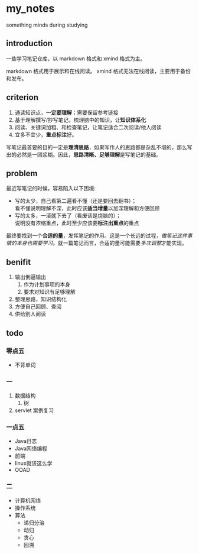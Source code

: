 # my_notes

something minds during studying

## introduction

一些学习笔记仓库，以 markdown 格式和 xmind 格式为主。

markdown 格式用于展示和在线阅读。
xmind 格式无法在线阅读，主要用于备份和发布。

## criterion

1. 通读知识点，**一定要理解**；需要保留参考链接
2. 基于理解撰写/抄写笔记，梳理脑中的知识，让**知识体系化**
3. 阅读、关键词加粗、和检查笔记，让笔记适合二次阅读/他人阅读
4. 宜多不宜少，**重点标注**好。

写笔记最首要的目的一定是**理清思路**，如果写作人的思路都是杂乱不堪的，那么写出的必然是一团浆糊。因此，**思路清晰、足够理解**是写笔记的基础。

## problem

最近写笔记的时候，容易陷入以下困境:

* 写的太少，自己看第二遍看不懂（还是要回去翻书）；  
  看不懂说明理解不深，此时应该**适当增量**以加深理解和方便回顾
* 写的太多，一滚就下去了（看废话是烧脑的）；  
  说明没有浓缩重点，此时至少应该要**标注出重点**的重点

最终要找到一个**合适的量**，发挥笔记的作用。这是一个长远的过程，*做笔记这件事情的本身也需要学习*。就一篇笔记而言，合适的量可能需要*多次调整*才能实现。


## benifit

1. 输出倒逼输出
   1. 作为计划事项的本身
   2. 要求对知识有足够理解
2. 整理思路，知识结构化
3. 方便自己回顾、查阅
4. 供给别人阅读

## todo

### 零点五

- 不背单词

### 一
1. 数据结构
   1. 树
2. servlet 案例复习

### 一点五
* Java日志
* Java网络编程
* 前端
* linux就该这么学
* OOAD

### 二
* 计算机网络
* 操作系统
* 算法
  * 递归分治
  * 动归
  * 贪心
  * 回溯
